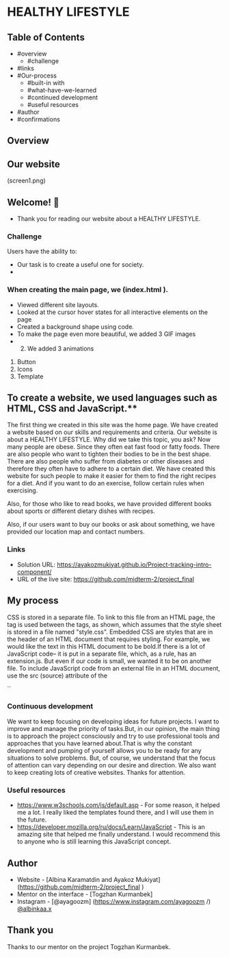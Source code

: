 # HEALTHY LIFESTYLE

## Table of Contents

- #overview
  - #challenge
- #links
- #Our-process
  - #built-in with
  - #what-have-we-learned
  - #continued development
  - #useful resources
- #author
- #confirmations


## Overview
## Our website
(screen1.png)

## Welcome! 👋

- Thank you for reading our website about a HEALTHY LIFESTYLE.

### Challenge

Users have the ability to:
- Our task is to create a useful one for society.
- 


### When creating the main page, we (index.html ).
- Viewed different site layouts.
- Looked at the cursor hover states for all interactive elements on the page
- Created a background shape using code.
- To make the page even more beautiful, we added 3 GIF images
- 2) We added 3 animations
1. Button
2. Icons
3. Template


## To create a website, we used languages such as HTML, CSS and JavaScript.**
The first thing we created in this site was the home page.
We have created a website based on our skills and requirements and criteria.
Our website is about a HEALTHY LIFESTYLE. Why did we take this topic, you ask? Now many people are obese. Since they often eat fast food or fatty foods. 
There are also people who want to tighten their bodies to be in the best shape. 
There are also people who suffer from diabetes or other diseases and therefore they often have to adhere to a certain diet. 
We have created this website for such people to make it easier for them to find the right recipes for a diet.
And if you want to do an exercise, follow certain rules when exercising.

Also, for those who like to read books, we have provided different books about sports or different dietary dishes with recipes. 

Also, if our users want to buy our books or ask about something, we have provided our location map and contact numbers.


### Links

- Solution URL: https://ayakozmukiyat.github.io/Project-tracking-intro-component/
- URL of the live site: https://github.com/midterm-2/project_final 

## My process

CSS is stored in a separate file. To link to this file from an HTML page, the <link> tag is used between the <head> tags, as shown, which assumes that the style sheet is stored in a file named "style.css". Embedded CSS are styles that are in the header of an HTML document that requires styling. For example, we would like the text in this HTML document to be bold.If there is a lot of JavaScript code– it is put in a separate file, which, as a rule, has an extension.js. But even if our code is small, we wanted it to be on another file. To include JavaScript code from an external file in an HTML document, use the src (source) attribute of the <script> tag. Its value should be the URL of the file containing the JS code.


### What I learned

What I learned
In this final work, we learned how to create a professional website where we can make the website we want. 
The content of our site (what we have added to our site).
This 
1) HTML, CSS, JAVASCRIPT,
2) GRID, FLEXBOX,
3) Fonts, Logo, Social icons, Structure
4) Animated elements in pure HTML/CSS
5) JS Animated, JQUERY
6)Registration form + Login
7) Admin Panel
8) Validation
9) Maps Yandex
10) Local Storage

For example:
Delete class: element.classList.toggle ("classtoremove", false);
Add a class: element.classList.toggle ("classtoadd", true);
The @import rule is used to import one style sheet into another style sheet. This rule also supports media queries so that the user can import a media-dependent stylesheet. The @import rule should be declared at the top of the document after any @charset declaration.
Using an import rule in itself is not a bad practice. You just have to keep in mind that imports are processed only after the file containing them has been uploaded.

``html
Some HTML code that I'm proud of.
 				<a href="index.html">Home</a>
      <a href="contact.html">Contact</a>
      <a href="sport.html">Sports</a>
      <a href="book.html">Books</a>
      <a href="admin registration.html">Admin</a>
      <div class="animation start-home"></div>

```
``css
 proud-of-this-css
 <style>
.btn{
	color: rgb(226, 240, 241);
	margin-left: 70px;
	width: 150px;
	height: 40px;
	background-color: #16a00a;
	display: flex;
	justify-content: center;
	align-items: center;
	border-radius: 30px;
	margin-top: 20px;
	letter-spacing: 0.5px;
	font-weight: 600;
	text-decoration: none;
	font-family:  'Montserrat', sans-serif;
}
 </style>
```
`js
<script>
hamburger.addEventListener('click', e => {
	body.classList.toggle('show-nav');});
</script>
``


### Continuous development

We want to keep focusing on developing ideas for future projects. I want to improve and manage
the priority of tasks.But, in our opinion, the main thing is to approach the project consciously and try
to use professional tools and approaches that you have learned about.That is why the constant development and pumping of yourself allows you to be ready for any situations to solve problems. 
But, of course, we understand that the focus of attention can vary depending on our desire and direction. We also want to keep creating lots of creative websites. Thanks for attention.


### Useful resources

- https://www.w3schools.com/js/default.asp - For some reason, it helped me a lot. I really liked
the templates found there, and I will use them in the future.
- https://developer.mozilla.org/ru/docs/Learn/JavaScript - This is an amazing site that helped me finally
understand. I would recommend this to anyone who is still learning this JavaScript concept. 


## Author

- Website - [Albina Karamatdin and Ayakoz Mukiyat] (https://github.com/midterm-2/project_final )
- Mentor on the interface - [Togzhan Kurmanbek] 
- Instagram - [@ayagoozm] (https://www.instagram.com/ayagoozm /) 
              [@albinkaa.x](https://vk.com/id259769434)


## Thank you
Thanks to our mentor on the project Togzhan Kurmanbek.
